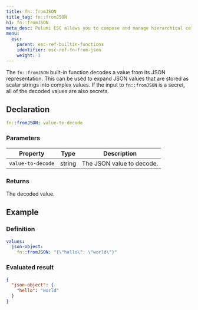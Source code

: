 ```yaml
---
title: fn::fromJSON
title_tag: fn::fromJSON
h1: fn::fromJSON
meta_desc: Pulumi ESC allows you to compose and manage hierarchical collections of configuration and secrets and consume them in various ways.
menu:
  esc:
    parent: esc-ref-builtin-functions
    identifier: esc-ref-fn-from-json
    weight: 3
---
```


The `fn::fromJSON` built-in function decodes a value from its JSON representation. This can be used to expand JSON values that are stored as scalar strings into complex values. If the input to `fn::fromJSON` is a secret, all of the decoded values are also secrets.

## Declaration

```yaml
fn::fromJSON: value-to-decode
```

### Parameters

| Property          | Type   | Description                                                       |
|-------------------|--------|-------------------------------------------------------------------|
| `value-to-decode` | string | The JSON value to decode.

### Returns

The decoded value.

## Example

### Definition

```yaml
values:
  json-object:
    fn::fromJSON: "{\"hello\": \"world\"}"
```

### Evaluated result

```json
{
  "json-object": {
    "hello": "world"
  }
}
```
